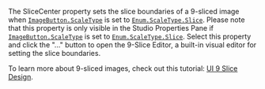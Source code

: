 The SliceCenter property sets the slice boundaries of a 9-sliced image
when [`ImageButton.ScaleType`](https://create.roblox.com/docs/reference/engine/classes/ImageButton#ScaleType) is set to
[`Enum.ScaleType.Slice`](https://create.roblox.com/docs/reference/engine/enums/ScaleType). Please note that this
property is only visible in the Studio Properties Pane if
[`ImageButton.ScaleType`](https://create.roblox.com/docs/reference/engine/classes/ImageButton#ScaleType) is set to
[`Enum.ScaleType.Slice`](https://create.roblox.com/docs/reference/engine/enums/ScaleType). Select this property and
click the "..." button to open the 9-Slice Editor, a built-in visual
editor for setting the slice boundaries.

To learn more about 9-sliced images, check out this tutorial:
[UI 9 Slice Design](https://create.roblox.com/docs/ui/9-slice).